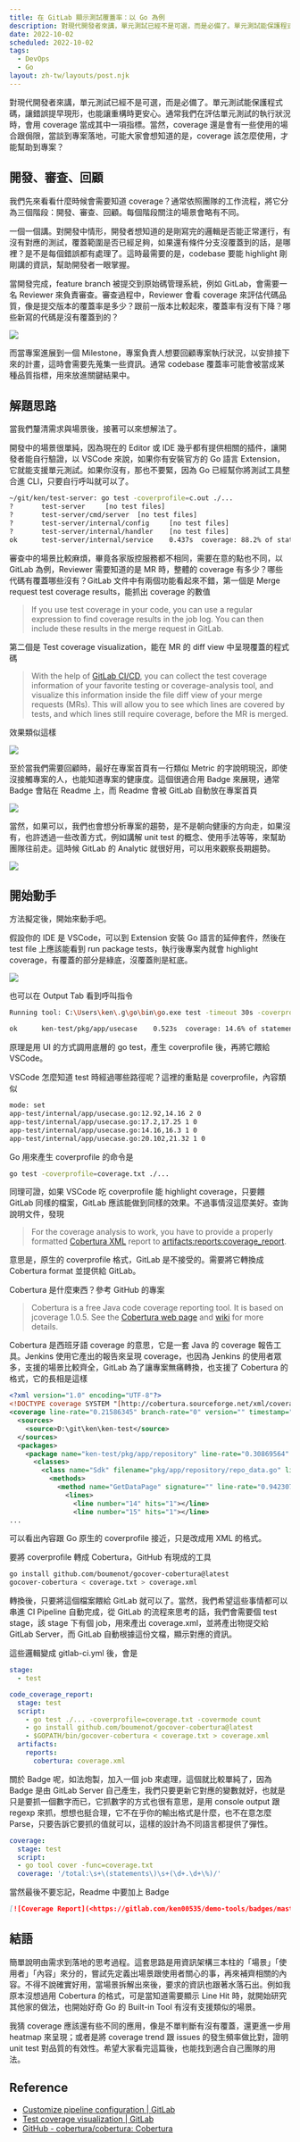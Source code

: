 ```yaml
---
title: 在 GitLab 顯示測試覆蓋率：以 Go 為例
description: 對現代開發者來講，單元測試已經不是可選，而是必備了。單元測試能保護程式碼，讓錯誤提早現形，也能讓重構時更安心。通常我們在評估單元測試的執行狀況時，會用 coverage 當成其中一項指標。當然，coverage 還是會有一些使用的場合跟侷限，當談到專案落地，可能大家會想知道的是，coverage 該怎麼使用，才能幫助到專案？…
date: 2022-10-02
scheduled: 2022-10-02
tags:
  - DevOps
  - Go
layout: zh-tw/layouts/post.njk
---
```


對現代開發者來講，單元測試已經不是可選，而是必備了。單元測試能保護程式碼，讓錯誤提早現形，也能讓重構時更安心。通常我們在評估單元測試的執行狀況時，會用 coverage 當成其中一項指標。當然，coverage 還是會有一些使用的場合跟侷限，當談到專案落地，可能大家會想知道的是，coverage 該怎麼使用，才能幫助到專案？

## 開發、審查、回顧

我們先來看看什麼時候會需要知道 coverage？通常依照團隊的工作流程，將它分為三個階段：開發、審查、回顧。每個階段關注的場景會略有不同。

一個一個講。對開發中情形，開發者想知道的是剛寫完的邏輯是否能正常運行，有沒有對應的測試，覆蓋範圍是否已經足夠，如果還有條件分支沒覆蓋到的話，是哪裡？是不是每個錯誤都有處理了。這時最需要的是，codebase 要能 highlight 剛剛講的資訊，幫助開發者一眼掌握。

當開發完成，feature branch 被提交到原始碼管理系統，例如 GitLab，會需要一名 Reviewer 來負責審查。審查過程中，Reviewer 會看 coverage 來評估代碼品質，像是提交版本的覆蓋率是多少？跟前一版本比較起來，覆蓋率有沒有下降？哪些新寫的代碼是沒有覆蓋到的？

![](/img/posts/2022/show-test-coverage-at-gitlab-a-go-example/gitlab-1.png)

而當專案進展到一個 Milestone，專案負責人想要回顧專案執行狀況，以安排接下來的計畫，這時會需要先蒐集一些資訊。通常 codebase 覆蓋率可能會被當成某種品質指標，用來放進關鍵結果中。

## 解題思路

當我們釐清需求與場景後，接著可以來想解法了。

開發中的場景很單純，因為現在的 Editor 或 IDE 幾乎都有提供相關的插件，讓開發者能自行驗證，以 VSCode 來說，如果你有安裝官方的 Go 語言 Extension，它就能支援單元測試。如果你沒有，那也不要緊，因為 Go 已經幫你將測試工具整合進 CLI，只要自行呼叫就可以了。

```bash
~/git/ken/test-server: go test -coverprofile=c.out ./...                                                                                                
?       test-server     [no test files]
?       test-server/cmd/server  [no test files]
?       test-server/internal/config     [no test files]
?       test-server/internal/handler    [no test files]
ok      test-server/internal/service    0.437s  coverage: 88.2% of statements
```

審查中的場景比較麻煩，畢竟各家版控服務都不相同，需要在意的點也不同，以 GitLab 為例，Reviewer 需要知道的是 MR 時，整體的 coverage 有多少？哪些代碼有覆蓋哪些沒有？GitLab 文件中有兩個功能看起來不錯，第一個是 Merge request test coverage results，能抓出 coverage 的數值

> If you use test coverage in your code, you can use a regular expression to find coverage results in the job log. You can then include these results in the merge request in GitLab.

第二個是 Test coverage visualization，能在 MR 的 diff view 中呈現覆蓋的程式碼

> With the help of [GitLab CI/CD](https://docs.gitlab.com/ee/ci/index.html), you can collect the test coverage information of your favorite testing or coverage-analysis tool, and visualize this information inside the file diff view of your merge requests (MRs). This will allow you to see which lines are covered by tests, and which lines still require coverage, before the MR is merged.

效果類似這樣

![](/img/posts/2022/show-test-coverage-at-gitlab-a-go-example/gitlab-2.png)

至於當我們需要回顧時，最好在專案首頁有一行類似 Metric 的字說明現況，即使沒接觸專案的人，也能知道專案的健康度。這個很適合用 Badge 來展現，通常 Badge 會貼在 Readme 上，而 Readme 會被 GitLab 自動放在專案首頁

![](/img/posts/2022/show-test-coverage-at-gitlab-a-go-example/gitlab-3.png)

當然，如果可以，我們也會想分析專案的趨勢，是不是朝向健康的方向走，如果沒有，也許透過一些改善方式，例如講解 unit test 的概念、使用手法等等，來幫助團隊往前走。這時候 GitLab 的 Analytic 就很好用，可以用來觀察長期趨勢。

![](/img/posts/2022/show-test-coverage-at-gitlab-a-go-example/gitlab-4.png)

## 開始動手

方法擬定後，開始來動手吧。

假設你的 IDE 是 VSCode，可以到 Extension 安裝 Go 語言的延伸套件，然後在 test file 上應該能看到 run package tests，執行後專案內就會 highlight coverage，有覆蓋的部分是綠底，沒覆蓋則是紅底。

![](/img/posts/2022/show-test-coverage-at-gitlab-a-go-example/gitlab-5.png)

也可以在 Output Tab 看到呼叫指令

```bash
Running tool: C:\Users\ken\.g\go\bin\go.exe test -timeout 30s -coverprofile=C:\Users\ken\AppData\Local\Temp\vscode-goK1REdF\go-code-cover ken-test/pkg/app/usecase

ok      ken-test/pkg/app/usecase    0.523s  coverage: 14.6% of statements
```

原理是用 UI 的方式調用底層的 go test，產生 coverprofile 後，再將它餵給 VSCode。

VSCode 怎麼知道 test 時經過哪些路徑呢？這裡的重點是 coverprofile，內容類似

```bash
mode: set
app-test/internal/app/usecase.go:12.92,14.16 2 0
app-test/internal/app/usecase.go:17.2,17.25 1 0
app-test/internal/app/usecase.go:14.16,16.3 1 0
app-test/internal/app/usecase.go:20.102,21.32 1 0
```

Go 用來產生 coverprofile 的命令是

```bash
go test -coverprofile=coverage.txt ./...
```

同理可證，如果 VSCode 吃 coverprofile 能 highlight coverage，只要餵 GitLab 同樣的檔案，GitLab 應該能做到同樣的效果。不過事情沒這麼美好。查詢說明文件，發現

> For the coverage analysis to work, you have to provide a properly formatted [Cobertura XML](https://cobertura.github.io/cobertura/) report to [artifacts:reports:coverage_report](https://docs.gitlab.com/ee/ci/yaml/artifacts_reports.html#artifactsreportscoverage_report).

意思是，原生的 coverprofile 格式，GitLab 是不接受的。需要將它轉換成 Cobertura format 並提供給 GitLab。

Cobertura 是什麼東西？參考 GitHub 的專案

> Cobertura is a free Java code coverage reporting tool. It is based on jcoverage 1.0.5. See the [Cobertura web page](http://cobertura.sourceforge.net/) and [wiki](https://github.com/cobertura/cobertura/wiki) for more details.

Cobertura 是西班牙語 coverage 的意思，它是一套 Java 的 coverage 報告工具。Jenkins 使用它產出的報告來呈現 coverage，也因為 Jenkins 的使用者眾多，支援的場景比較齊全，GitLab 為了讓專案無痛轉換，也支援了 Cobertura 的格式，它的長相是這樣

```xml
<?xml version="1.0" encoding="UTF-8"?>
<!DOCTYPE coverage SYSTEM "[http://cobertura.sourceforge.net/xml/coverage-04.dtd](http://cobertura.sourceforge.net/xml/coverage-04.dtd)">
<coverage line-rate="0.21586345" branch-rate="0" version="" timestamp="1664528908194" lines-covered="215" lines-valid="996" branches-covered="0" branches-valid="0" complexity="0">
  <sources>
    <source>D:\git\ken\ken-test</source>
  </sources>
  <packages>
    <package name="ken-test/pkg/app/repository" line-rate="0.30869564" branch-rate="0" complexity="0">
      <classes>
        <class name="Sdk" filename="pkg/app/repository/repo_data.go" line-rate="0.9423077" branch-rate="0" complexity="0">
          <methods>
            <method name="GetDataPage" signature="" line-rate="0.9423077" branch-rate="0" complexity="0">
              <lines>
                <line number="14" hits="1"></line>
                <line number="15" hits="1"></line>
...
```

可以看出內容跟 Go 原生的 coverprofile 接近，只是改成用 XML 的格式。

要將 coverprofile 轉成 Cobertura，GitHub 有現成的工具

```bash
go install github.com/boumenot/gocover-cobertura@latest
gocover-cobertura < coverage.txt > coverage.xml
```

轉換後，只要將這個檔案餵給 GitLab 就可以了。當然，我們希望這些事情都可以串進 CI Pipeline 自動完成，從 GitLab 的流程來思考的話，我們會需要個 test stage，該 stage 下有個 job，用來產出 coverage.xml，並將產出物提交給 GitLab Server，而 GitLab 自動根據這份文檔，顯示對應的資訊。

這些邏輯變成 gitlab-ci.yml 後，會是

```yaml
stage:
  - test

code_coverage_report:
  stage: test
  script:
    - go test ./... -coverprofile=coverage.txt -covermode count
    - go install github.com/boumenot/gocover-cobertura@latest
    - $GOPATH/bin/gocover-cobertura < coverage.txt > coverage.xml
  artifacts:
    reports:
      cobertura: coverage.xml 
```

關於 Badge 呢，如法炮製，加入一個 job 來處理，這個就比較單純了，因為 Badge 是由 GitLab Server 自己產生，我們只要更新它對應的變數就好，也就是只是要抓一個數字而已，它抓數字的方式也很有意思，是用 console output 跟 regexp 來抓，想想也挺合理，它不在乎你的輸出格式是什麼，也不在意怎麼 Parse，只要告訴它要抓的值就可以，這樣的設計為不同語言都提供了彈性。

```yaml
coverage:
  stage: test
  script:
  - go tool cover -func=coverage.txt
  coverage: '/total:\s+\(statements\)\s+(\d+.\d+\%)/'
```

當然最後不要忘記，Readme 中要加上 Badge

```markdown
[![Coverage Report](<https://gitlab.com/ken00535/demo-tools/badges/master/coverage.svg>)](<https://gitlab.com/ken00535/demo-tools/commits/master>)
```

## 結語

簡單說明由需求到落地的思考過程。這套思路是用資訊架構三本柱的「場景」「使用者」「內容」來分的，嘗試先定義出場景跟使用者關心的事，再來補齊相關的內容。不得不說確實好用，當場景拆解出來後，要求的資訊也跟著水落石出。例如我原本沒想過用 Cobertura 的格式，可是當知道需要顯示 Line Hit 時，就開始研究其他家的做法，也開始好奇 Go 的 Built-in Tool 有沒有支援類似的場景。

我猜 coverage 應該還有些不同的應用，像是不單判斷有沒有覆蓋，還更進一步用 heatmap 來呈現；或者是將 coverage trend 跟 issues 的發生頻率做比對，證明 unit test 對品質的有效性。希望大家看完這篇後，也能找到適合自己團隊的用法。

## Reference

- [Customize pipeline configuration | GitLab](https://docs.gitlab.com/ee/ci/pipelines/settings.html#merge-request-test-coverage-results)
- [Test coverage visualization | GitLab](https://docs.gitlab.com/ee/ci/testing/test_coverage_visualization.html)
- [GitHub - cobertura/cobertura: Cobertura](https://github.com/cobertura/cobertura)
